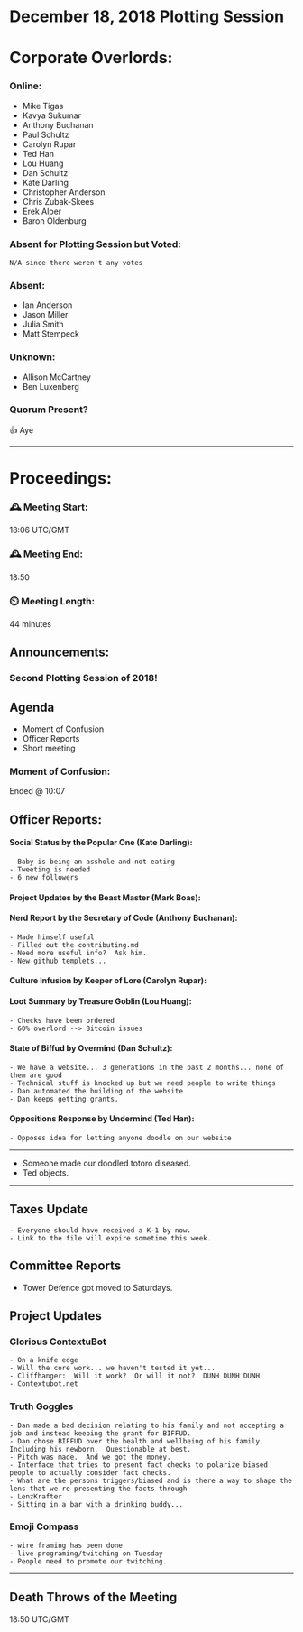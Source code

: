 # December 18, 2018 Plotting Session

# Corporate Overlords:



### Online:
- Mike Tigas
- Kavya Sukumar
- Anthony Buchanan
- Paul Schultz
- Carolyn Rupar
- Ted Han
- Lou Huang
- Dan Schultz
- Kate Darling
- Christopher Anderson
- Chris Zubak-Skees
- Erek Alper
- Baron Oldenburg

### Absent for Plotting Session but Voted:
    N/A since there weren't any votes

### Absent:
- Ian Anderson
- Jason Miller
- Julia Smith
- Matt Stempeck

### Unknown:
- Allison McCartney
- Ben Luxenberg

### Quorum Present?
👍 Aye



---

# Proceedings:



### 🕰️  Meeting Start:
  18:06 UTC/GMT
### 🕰️  Meeting End:
  18:50
### ⏲️ Meeting Length:
   44 minutes


## Announcements:

### Second Plotting Session of 2018!

## Agenda

- Moment of Confusion
- Officer Reports
- Short meeting

### Moment of Confusion:
Ended @ 10:07

## Officer Reports:

#### Social Status by the Popular One (Kate Darling):
	- Baby is being an asshole and not eating
	- Tweeting is needed
	- 6 new followers

#### Project Updates by the Beast Master (Mark Boas):

#### Nerd Report by the Secretary of Code (Anthony Buchanan):
	- Made himself useful
	- Filled out the contributing.md
	- Need more useful info?  Ask him.
	- New github templets...

#### Culture Infusion by Keeper of Lore (Carolyn Rupar):

#### Loot Summary by Treasure Goblin (Lou Huang):
	- Checks have been ordered
	- 60% overlord --> Bitcoin issues

#### State of Biffud by Overmind (Dan Schultz):
	- We have a website... 3 generations in the past 2 months... none of them are good
	- Technical stuff is knocked up but we need people to write things
	- Dan automated the building of the website
	- Dan keeps getting grants.

#### Oppositions Response by Undermind (Ted Han):
	- Opposes idea for letting anyone doodle on our website


---

- Someone made our doodled totoro diseased.
- Ted objects.

---

## Taxes Update
	- Everyone should have received a K-1 by now.
	- Link to the file will expire sometime this week.


## Committee Reports

- Tower Defence got moved to Saturdays.


## Project Updates

### Glorious ContextuBot
	- On a knife edge
	- Will the core work... we haven't tested it yet...
	- Cliffhanger:  Will it work?  Or will it not?  DUNH DUNH DUNH
	- Contextubot.net


### Truth Goggles
	- Dan made a bad decision relating to his family and not accepting a job and instead keeping the grant for BIFFUD.
	- Dan chose BIFFUD over the health and wellbeing of his family.  Including his newborn.  Questionable at best.
	- Pitch was made.  And we got the money.
	- Interface that tries to present fact checks to polarize biased people to actually consider fact checks.
	- What are the persons triggers/biased and is there a way to shape the lens that we're presenting the facts through
	- LenzKrafter
	- Sitting in a bar with a drinking buddy...



### Emoji Compass
	- wire framing has been done
	- live programing/twitching on Tuesday
	- People need to promote our twitching.



---

## Death Throws of the Meeting
  18:50 UTC/GMT

